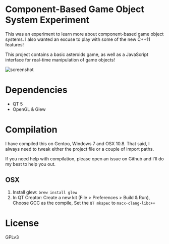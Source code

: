 # Component-Based Game Object System Experiment

This was an experiment to learn more about component-based game object systems.
I also wanted an excuse to play with some of the new C++11 features!

This project contains a basic asteroids game, as well as a JavaScript interface for real-time manipulation
of game objects!

![screenshot](https://raw.github.com/surjikal/cbgos-experiment/master/screenshots/shooting-spaceships.png)


# Dependencies

- QT 5
- OpenGL & Glew


# Compilation

I have compiled this on Gentoo, Windows 7 and OSX 10.8. That said, I always need
to tweak either the project file or a couple of import paths.

If you need help with compilation, please open an issue on Github and I'll do my
best to help you out.


## OSX

1. Install glew: `brew install glew`
2. In QT Creator: Create a new kit (File > Preferences > Build & Run), Choose GCC as the compile, Set the `QT mkspec` to `macx-clang-libc++`


# License

GPLv3
